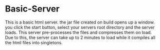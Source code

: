 # Basic-Server
This is a basic html server. the jar file created on build opens up a window. you click the start button, select your servers root directory and the server loads. This server pre-processes the files and compresses them on load. Due to this, the server can take up to 2 minutes to load while it compiles all the html files into singletons.

